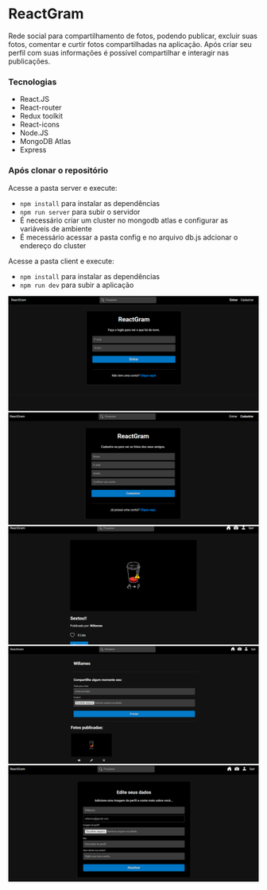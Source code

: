 # ReactGram

Rede social para compartilhamento de fotos, podendo publicar, excluir suas fotos, comentar e curtir fotos compartilhadas na aplicação.
Após criar seu perfil com suas informações é possível compartilhar e interagir nas publicações.

### Tecnologias

- React.JS
- React-router
- Redux toolkit
- React-icons
- Node.JS
- MongoDB Atlas
- Express

### Após clonar o repositório

Acesse a pasta server e execute:

- `npm install` para instalar as dependências
- `npm run server` para subir o servidor
- É necessário criar um cluster no mongodb atlas e configurar as variáveis de ambiente
- É mecessário acessar a pasta config e no arquivo db.js adcionar o endereço do cluster

Acesse a pasta client e execute:

- `npm install` para instalar as dependências
- `npm run dev` para subir a aplicação

<img src='./img/login.png'>
<img src='./img/register.png'>
<img src='./img/home.png'>
<img src='./img/publish.png'>
<img src='./img/profile.png'>
